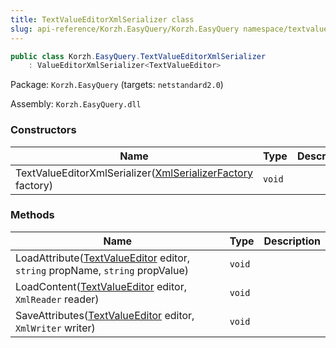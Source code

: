 ```yaml
---
title: TextValueEditorXmlSerializer class
slug: api-reference/Korzh.EasyQuery/Korzh.EasyQuery namespace/textvalueeditorxmlserializer-class
---
```



```csharp
public class Korzh.EasyQuery.TextValueEditorXmlSerializer
    : ValueEditorXmlSerializer<TextValueEditor>

```
Package: `Korzh.EasyQuery` (targets: `netstandard2.0`)

Assembly: `Korzh.EasyQuery.dll`

### Constructors

| Name | Type | Description | 
| --- | --- | --- | 
| TextValueEditorXmlSerializer([XmlSerializerFactory](/api-reference/korzh-easyquery/korzh-easyquery-namespace/xmlserializerfactory-class) factory) | `void` |  | 


### Methods

| Name | Type | Description | 
| --- | --- | --- | 
| LoadAttribute([TextValueEditor](/api-reference/easydata-core/easydata-namespace/textvalueeditor-class) editor, `string` propName, `string` propValue) | `void` |  | 
| LoadContent([TextValueEditor](/api-reference/easydata-core/easydata-namespace/textvalueeditor-class) editor, `XmlReader` reader) | `void` |  | 
| SaveAttributes([TextValueEditor](/api-reference/easydata-core/easydata-namespace/textvalueeditor-class) editor, `XmlWriter` writer) | `void` |  |